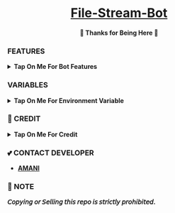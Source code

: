 <h1 align="center">
 <b><a href="https://telegram.me/FilesToLinkPro_bot" target="/blank">File-Stream-Bot</a>
</h1>

<p align="center">🩷 Thanks for Being Here 🩷</p>



### FEATURES

<details><summary>Tap On Me For Bot Features</summary>

- Shortner On/Off feature.
- Superfast download and stream links.
- No ads in generated links.
- Superfast interface.
- Along with the links you also get file information like name,size ,etc.
- Updates channel Support.
- Mongodb database support for broadcasting.
- User DC Check.
- Custom Domain support.
- All unwanted code removed.
- Fully modified repo
- Deploy To Koyeb + Heroku + Railway
- [Developer support](https://telegram.me/mslanders_help) 24x7
- And many more... 
</details>


### VARIABLES

<details><summary>Tap On Me For Environment Variable</summary>

- `API_ID` : Get From [Here](https://youtu.be/RdMY6Lqfi9w)
- `API_HASH` : Get From [Here](https://youtu.be/RdMY6Lqfi9w)
- `BOT_TOKEN` : Get From [BotFather](https://youtu.be/aJILCCXfNVM)
- `BIN_CHANNEL` : Create a new channel (private/public) and add that channel id in this field
- `OWNER_USERNAME` : U should be knowing it afterall it's your username dont remember it? just go to settings!
- `OWNER_ID` : Your Telegram User ID
- `DATABASE_URL` : MongoDB URI get from [here](https://youtu.be/pMJpHoiu1go)
- `UPDATES_CHANNEL` : Put a Public Channel Username, so every user have to Join that channel to use the bot. Must add bot to channel as Admin to work properly.
- `BANNED_CHANNELS` : Put IDs of Banned Channels where bot will not work. You can add multiple IDs & separate with <kbd>Space</kbd>.
- `NEW_USER_LOG` : Your Log channel ID
- `SLEEP_THRESHOLD` : Set a sleep threshold for flood wait exceptions happening globally in this telegram bot instance, below which any request that raises a flood wait will be automatically invoked again after sleeping for the required amount of time. Flood wait exceptions requiring higher waiting times will be raised. Defaults to 60 seconds.
- `WORKERS` : Number of maximum concurrent workers for handling incoming updates. Defaults to `3`
- `PORT` : The port that you want your webapp to be listened to. Defaults to `8080`
- `WEB_SERVER_BIND_ADDRESS` : Your server bind adress. Defauls to `0.0.0.0`
- `NO_PORT` : If you don't want your port to be displayed. You should point your `PORT` to `80` (http) or `443` (https) for the links to work. Ignore this if you're on Heroku.
- `FQDN` :  A Fully Qualified Domain Name if present. Defaults to `WEB_SERVER_BIND_ADDRESS`
- `SHORTLINK_URL` : Your url shortner domain.
- `SHORTLINK_API` : Your url shortner API

</details>

### 🥳 CREDIT

<details><summary>Tap On Me For Credit</summary>

💗 [MSLANDERS](https://github.com/MSLANDERS)

💝 [TechifyBots](https://github.com/TechifyBots)

💘 [Biisal](https://github.com/biisal)
</details>

### 💕 CONTACT DEVELOPER

- [AMANI](https://telegram.me/MSLANDERS_HELP)

### 📌 NOTE

𝘊𝘰𝘱𝘺𝘪𝘯𝘨 𝘰𝘳 𝘚𝘦𝘭𝘭𝘪𝘯𝘨 𝘵𝘩𝘪𝘴 𝘳𝘦𝘱𝘰 𝘪𝘴 𝘴𝘵𝘳𝘪𝘤𝘵𝘭𝘺 𝘱𝘳𝘰𝘩𝘪𝘣𝘪𝘵𝘦𝘥.</b>
